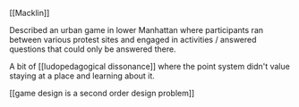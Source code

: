 [[Macklin]]

Described an urban game in lower Manhattan where participants ran between various protest sites and engaged in activities / answered questions that could only be answered there.

A bit of [[ludopedagogical dissonance]] where the point system didn't value staying at a place and learning about it.

[[game design is a second order design problem]]
